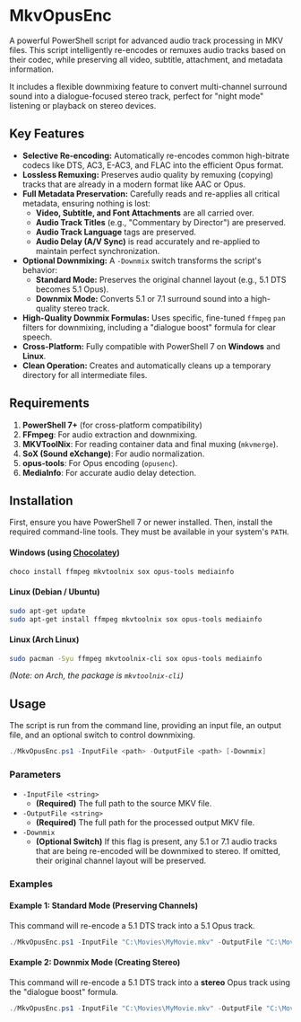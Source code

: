 # MkvOpusEnc

A powerful PowerShell script for advanced audio track processing in MKV files. This script intelligently re-encodes or remuxes audio tracks based on their codec, while preserving all video, subtitle, attachment, and metadata information.

It includes a flexible downmixing feature to convert multi-channel surround sound into a dialogue-focused stereo track, perfect for "night mode" listening or playback on stereo devices.

## Key Features

- **Selective Re-encoding:** Automatically re-encodes common high-bitrate codecs like DTS, AC3, E-AC3, and FLAC into the efficient Opus format.
- **Lossless Remuxing:** Preserves audio quality by remuxing (copying) tracks that are already in a modern format like AAC or Opus.
- **Full Metadata Preservation:** Carefully reads and re-applies all critical metadata, ensuring nothing is lost:
    - **Video, Subtitle, and Font Attachments** are all carried over.
    - **Audio Track Titles** (e.g., "Commentary by Director") are preserved.
    - **Audio Track Language** tags are preserved.
    - **Audio Delay (A/V Sync)** is read accurately and re-applied to maintain perfect synchronization.
- **Optional Downmixing:** A `-Downmix` switch transforms the script's behavior:
    - **Standard Mode:** Preserves the original channel layout (e.g., 5.1 DTS becomes 5.1 Opus).
    - **Downmix Mode:** Converts 5.1 or 7.1 surround sound into a high-quality stereo track.
- **High-Quality Downmix Formulas:** Uses specific, fine-tuned `ffmpeg` `pan` filters for downmixing, including a "dialogue boost" formula for clear speech.
- **Cross-Platform:** Fully compatible with PowerShell 7 on **Windows** and **Linux**.
- **Clean Operation:** Creates and automatically cleans up a temporary directory for all intermediate files.

## Requirements

1.  **PowerShell 7+** (for cross-platform compatibility)
2.  **FFmpeg**: For audio extraction and downmixing.
3.  **MKVToolNix**: For reading container data and final muxing (`mkvmerge`).
4.  **SoX (Sound eXchange)**: For audio normalization.
5.  **opus-tools**: For Opus encoding (`opusenc`).
6.  **MediaInfo**: For accurate audio delay detection.

## Installation

First, ensure you have PowerShell 7 or newer installed. Then, install the required command-line tools. They must be available in your system's `PATH`.

#### Windows (using [Chocolatey](https://chocolatey.org/))
```powershell
choco install ffmpeg mkvtoolnix sox opus-tools mediainfo
```

#### Linux (Debian / Ubuntu)
```bash
sudo apt-get update
sudo apt-get install ffmpeg mkvtoolnix sox opus-tools mediainfo
```

#### Linux (Arch Linux)
```bash
sudo pacman -Syu ffmpeg mkvtoolnix-cli sox opus-tools mediainfo
```
*(Note: on Arch, the package is `mkvtoolnix-cli`)*

## Usage

The script is run from the command line, providing an input file, an output file, and an optional switch to control downmixing.

```powershell
./MkvOpusEnc.ps1 -InputFile <path> -OutputFile <path> [-Downmix]
```

### Parameters

* `-InputFile <string>`
    * **(Required)** The full path to the source MKV file.
* `-OutputFile <string>`
    * **(Required)** The full path for the processed output MKV file.
* `-Downmix`
    * **(Optional Switch)** If this flag is present, any 5.1 or 7.1 audio tracks that are being re-encoded will be downmixed to stereo. If omitted, their original channel layout will be preserved.

### Examples

#### Example 1: Standard Mode (Preserving Channels)

This command will re-encode a 5.1 DTS track into a 5.1 Opus track.

```powershell
./MkvOpusEnc.ps1 -InputFile "C:\Movies\MyMovie.mkv" -OutputFile "C:\Movies\MyMovie-Opus.mkv"
```

#### Example 2: Downmix Mode (Creating Stereo)

This command will re-encode a 5.1 DTS track into a **stereo** Opus track using the "dialogue boost" formula.

```powershell
./MkvOpusEnc.ps1 -InputFile "C:\Movies\MyMovie.mkv" -OutputFile "C:\Movies\MyMovie-Stereo.mkv" -Downmix
```
